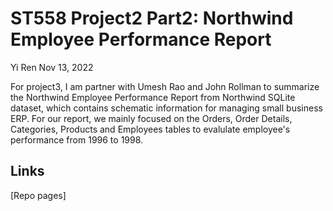 ST558 Project2 Part2: Northwind Employee Performance Report
================
Yi Ren
Nov 13, 2022

For project3, I am partner with Umesh Rao and John Rollman to summarize the Northwind Employee Performance Report from Northwind SQLite dataset, which contains schematic information for managing small business ERP. For our report, we mainly focused on the Orders, Order Details, Categories, Products and Employees tables to evalulate employee's performance from 1996 to 1998.

## Links
[Repo pages]

